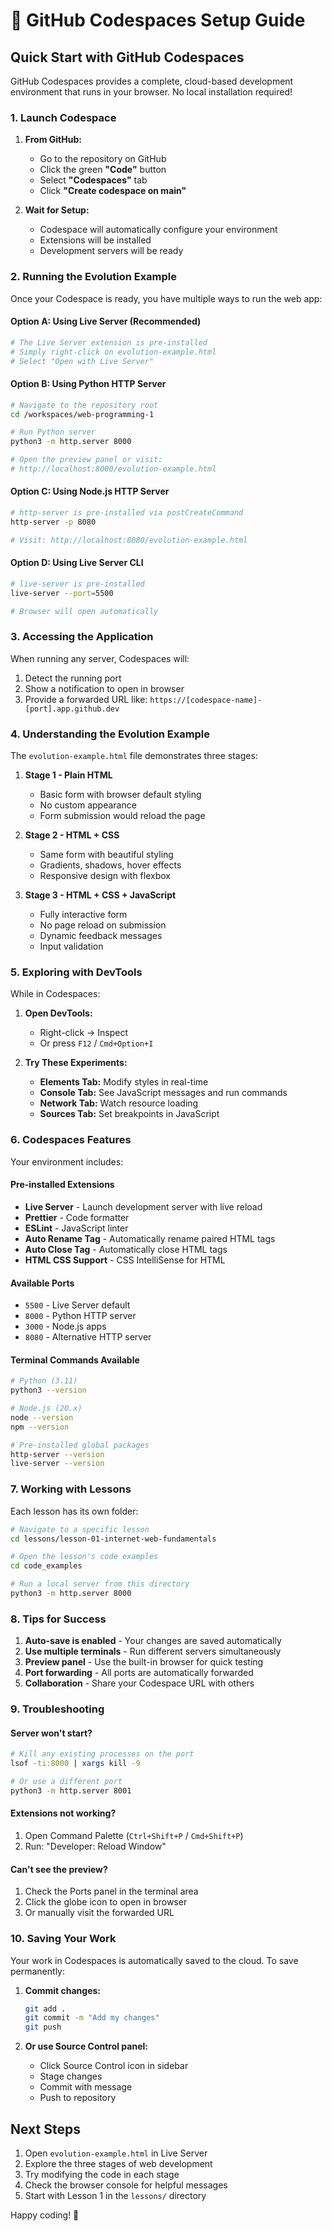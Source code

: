 # 🚀 GitHub Codespaces Setup Guide

## Quick Start with GitHub Codespaces

GitHub Codespaces provides a complete, cloud-based development environment that runs in your browser. No local installation required!

### 1. Launch Codespace

1. **From GitHub:**
   - Go to the repository on GitHub
   - Click the green **"Code"** button
   - Select **"Codespaces"** tab
   - Click **"Create codespace on main"**

2. **Wait for Setup:**
   - Codespace will automatically configure your environment
   - Extensions will be installed
   - Development servers will be ready

### 2. Running the Evolution Example

Once your Codespace is ready, you have multiple ways to run the web app:

#### Option A: Using Live Server (Recommended)
```bash
# The Live Server extension is pre-installed
# Simply right-click on evolution-example.html
# Select "Open with Live Server"
```

#### Option B: Using Python HTTP Server
```bash
# Navigate to the repository root
cd /workspaces/web-programming-1

# Run Python server
python3 -m http.server 8000

# Open the preview panel or visit:
# http://localhost:8000/evolution-example.html
```

#### Option C: Using Node.js HTTP Server
```bash
# http-server is pre-installed via postCreateCommand
http-server -p 8080

# Visit: http://localhost:8080/evolution-example.html
```

#### Option D: Using Live Server CLI
```bash
# live-server is pre-installed
live-server --port=5500

# Browser will open automatically
```

### 3. Accessing the Application

When running any server, Codespaces will:
1. Detect the running port
2. Show a notification to open in browser
3. Provide a forwarded URL like: `https://[codespace-name]-[port].app.github.dev`

### 4. Understanding the Evolution Example

The `evolution-example.html` file demonstrates three stages:

1. **Stage 1 - Plain HTML**
   - Basic form with browser default styling
   - No custom appearance
   - Form submission would reload the page

2. **Stage 2 - HTML + CSS**
   - Same form with beautiful styling
   - Gradients, shadows, hover effects
   - Responsive design with flexbox

3. **Stage 3 - HTML + CSS + JavaScript**
   - Fully interactive form
   - No page reload on submission
   - Dynamic feedback messages
   - Input validation

### 5. Exploring with DevTools

While in Codespaces:

1. **Open DevTools:**
   - Right-click → Inspect
   - Or press `F12` / `Cmd+Option+I`

2. **Try These Experiments:**
   - **Elements Tab:** Modify styles in real-time
   - **Console Tab:** See JavaScript messages and run commands
   - **Network Tab:** Watch resource loading
   - **Sources Tab:** Set breakpoints in JavaScript

### 6. Codespaces Features

Your environment includes:

#### Pre-installed Extensions
- **Live Server** - Launch development server with live reload
- **Prettier** - Code formatter
- **ESLint** - JavaScript linter
- **Auto Rename Tag** - Automatically rename paired HTML tags
- **Auto Close Tag** - Automatically close HTML tags
- **HTML CSS Support** - CSS IntelliSense for HTML

#### Available Ports
- `5500` - Live Server default
- `8000` - Python HTTP server
- `3000` - Node.js apps
- `8080` - Alternative HTTP server

#### Terminal Commands Available
```bash
# Python (3.11)
python3 --version

# Node.js (20.x)
node --version
npm --version

# Pre-installed global packages
http-server --version
live-server --version
```

### 7. Working with Lessons

Each lesson has its own folder:

```bash
# Navigate to a specific lesson
cd lessons/lesson-01-internet-web-fundamentals

# Open the lesson's code examples
cd code_examples

# Run a local server from this directory
python3 -m http.server 8000
```

### 8. Tips for Success

1. **Auto-save is enabled** - Your changes are saved automatically
2. **Use multiple terminals** - Run different servers simultaneously
3. **Preview panel** - Use the built-in browser for quick testing
4. **Port forwarding** - All ports are automatically forwarded
5. **Collaboration** - Share your Codespace URL with others

### 9. Troubleshooting

#### Server won't start?
```bash
# Kill any existing processes on the port
lsof -ti:8000 | xargs kill -9

# Or use a different port
python3 -m http.server 8001
```

#### Extensions not working?
1. Open Command Palette (`Ctrl+Shift+P` / `Cmd+Shift+P`)
2. Run: "Developer: Reload Window"

#### Can't see the preview?
1. Check the Ports panel in the terminal area
2. Click the globe icon to open in browser
3. Or manually visit the forwarded URL

### 10. Saving Your Work

Your work in Codespaces is automatically saved to the cloud. To save permanently:

1. **Commit changes:**
   ```bash
   git add .
   git commit -m "Add my changes"
   git push
   ```

2. **Or use Source Control panel:**
   - Click Source Control icon in sidebar
   - Stage changes
   - Commit with message
   - Push to repository

## Next Steps

1. Open `evolution-example.html` in Live Server
2. Explore the three stages of web development
3. Try modifying the code in each stage
4. Check the browser console for helpful messages
5. Start with Lesson 1 in the `lessons/` directory

Happy coding! 🎉